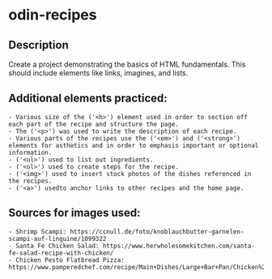 # odin-recipes
## Description

Create a project demonstrating the basics of HTML fundamentals. This should include elements like links, imagines, and lists.


## Additional elements practiced:
    - Various size of the ('<h>') element used in order to section off each part of the recipe and structure the page.
    - The ('<p>') was used to write the description of each recipe.
    - Various parts of the recipes use the ('<em>') and ('<strong>') elements for asthetics and in order to emphasis important or optional information.
    - ('<ul>') used to list out ingredients.
    - ('<ol>') used to create steps for the recipe.
    - ('<img>') used to insert stock photos of the dishes referenced in the recipes.
    - ('<a>') usedto anchor links to other recipes and the home page.

## Sources for images used:
    - Shrimp Scampi: https://ccnull.de/foto/knoblauchbutter-garnelen-scampi-auf-linguine/1099322
    - Santa Fe Chicken Salad: https://www.herwholesomekitchen.com/santa-fe-salad-recipe-with-chicken/
    - Chicken Pesto Flatbread Pizza: https://www.pamperedchef.com/recipe/Main+Dishes/Large+Bar+Pan/Chicken%2C+Pesto+%26+Tomato+Flatbread/90189